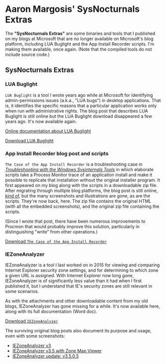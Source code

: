 # Aaron Margosis' SysNocturnals Extras

The **"SysNocturnals Extras"** are some binaries and tools that I published on my blogs at Microsoft that are no longer available
on Microsoft's blog platform, including LUA Buglight and the App Install Recorder scripts. I'm making them available, once again. (Note that the compiled tools do not include source code.)

## SysNocturnals Extras

### LUA Buglight

`LUA Buglight` is a tool I wrote years ago while at Microsoft for identifying admin-permissions issues (a.k.a., "LUA bugs") in 
desktop applications. That is, it identifies the specific reasons that a particular application works only when run with 
administrative rights. The blog post that describes LUA Buglight is still online but the LUA Buglight download disappeared a few years ago. 
It's now available again.

[Online documentation about LUA Buglight](https://techcommunity.microsoft.com/t5/windows-blog-archive/lua-buglight-2-3-with-support-for-windows-8-1-and-windows-10/ba-p/701459)

[Download LUA Buglight](https://github.com/AaronMargosis/Aaron-Margosis-SysNocturnals-Extras/releases/download/SysNocturnalsExtras/LuaBuglight.zip)

### App Install Recorder blog post and scripts

`The Case of the App Install Recorder` is a troubleshooting case 
in _[Troubleshooting with the Windows Sysinternals Tools](https://www.microsoftpressstore.com/store/troubleshooting-with-the-windows-sysinternals-tools-9780735684447)_ in which
elaborate scripts take a Process Monitor trace of an application install and make it possible to replicate that installation without
the original installer program. It first appeared on my blog along with the scripts in a downloadable zip file. After migrating through 
multiple blog platforms, the blog post is still online, [kind of](https://techcommunity.microsoft.com/t5/windows-blog-archive/the-case-of-the-app-install-recorder/ba-p/701461),
but the many screenshots and illustrations are gone, as are the scripts. They're now back, here. The zip file contains the original HTML
(with all the embedded screenshots), and the original zip file containing the scripts.

(Since I wrote that post, there have been numerous improvements to Procmon that would probably improve this solution, particularly in distinguishing "write" from other
operations.)

[Download `The Case of the App Install Recorder`](https://github.com/AaronMargosis/Aaron-Margosis-SysNocturnals-Extras/releases/download/SysNocturnalsExtras/The.Case.of.the.App.Install.Recorder.zip)

### IEZoneAnalyzer

IEZoneAnalyzer is a tool I last worked on in 2015 for viewing and comparing Internet Explorer security zone settings, and for
determining to which zone a given URL is assigned. With Internet Explorer now long gone, IEZoneAnalyzer is of significantly 
less value than it had when I first published it, but I understand that IE's security zones are still relevant in some scenarios.

As with the attachments and other downloadable content from my old blogs, IEZoneAnalyzer has gone missing for a while. It's now
available here, along with its full documentation (Word doc).

[Download `IEZoneAnalyzer`](https://github.com/AaronMargosis/Aaron-Margosis-SysNocturnals-Extras/releases/download/SysNocturnalsExtras/IEZoneAnalyzer.3.5.0.5.zip)

The surviving original blog posts also document its purpose and usage, even with some screenshots:
* [IEZoneAnalyzer v3](https://learn.microsoft.com/en-us/archive/blogs/fdcc/iezoneanalyzer-v3)
* [IEZoneAnalyzer v3.5 with Zone Map Viewer](https://learn.microsoft.com/en-us/archive/blogs/fdcc/iezoneanalyzer-v3-5-with-zone-map-viewer)
* [IEZoneAnalyzer update: v3.5.0.5](https://learn.microsoft.com/en-us/archive/blogs/fdcc/iezoneanalyzer-update-v3-5-0-5)


